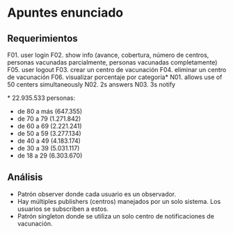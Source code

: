 # Apuntes enunciado

## Requerimientos

F01. user login
F02. show info (avance, cobertura, número de centros, personas vacunadas parcialmente, personas vacunadas completamente)
F05. user logout
F03. crear un centro de vacunación
F04. eliminar un centro de vacunación
F06. visualizar porcentaje por categoría*
N01. allows use of 50 centers simultaneously
N02. 2s answers
N03. 3s notify

\* 22.935.533 personas:

- de 80 a más (647.355)
- de 70 a 79 (1.271.842)
- de 60 a 69 (2.221.241)
- de 50 a 59 (3.277.134)
- de 40 a 49 (4.183.174)
- de 30 a 39 (5.031.117)
- de 18 a 29 (6.303.670)

## Análisis

- Patrón observer donde cada usuario es un observador.
- Hay múltiples publishers (centros) manejados por un solo sistema. Los usuarios se subscriben a estos.
- Patrón singleton donde se utiliza un solo centro de notificaciones de vacunación.
